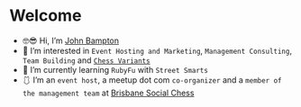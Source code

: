 # Welcome

- 🤓😎 Hi, I’m [John Bampton](https://github.com/jbampton)
- 💼 I’m interested in `Event Hosting and Marketing`, `Management Consulting`, `Team Building` and [`Chess Variants`](https://en.wikipedia.org/wiki/List_of_chess_variants)
- 💎 I’m currently learning `RubyFu` with `Street Smarts`
- 🩱 I’m an `event host`, a meetup dot com `co-organizer` and a `member of the management team` at [Brisbane Social Chess](https://github.com/brisbanesocialchess)
